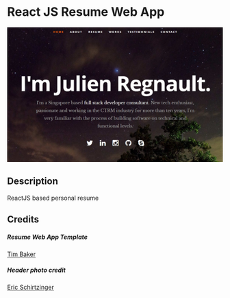 # React JS Resume Web App
![ReactJS Resume Website Template](resume-screenshot.jpg?raw=true "ReactJS Resume Website Template")

## Description
ReactJS based personal resume

## Credits

##### Resume Web App Template
<a href="https://github.com/tbakerx/react-resume-templat">Tim Baker</a>

##### Header photo credit
<a href="https://unsplash.com/@eschirtz?utm_medium=referral&amp;utm_campaign=photographer-credit&amp;utm_content=creditBadge">Eric Schirtzinger</a>

